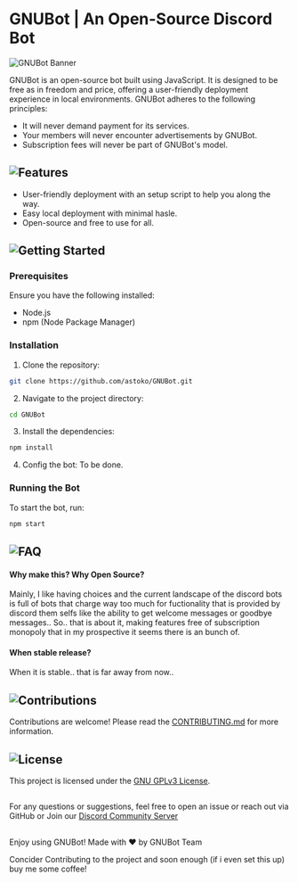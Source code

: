# GNUBot | An Open-Source Discord Bot

![GNUBot Banner](https://github.com/user-attachments/assets/b90b880e-62f3-4eb8-934a-91c01f4a1ae2)

GNUBot is an open-source bot built using JavaScript. It is designed to be free as in freedom and price, offering a user-friendly deployment experience in local environments. GNUBot adheres to the following principles:

- It will never demand payment for its services.
- Your members will never encounter advertisements by GNUBot.
- Subscription fees will never be part of GNUBot's model.

## ![Features](https://github.com/user-attachments/assets/df36100a-676e-4ff1-9135-cd34178147e4)

- User-friendly deployment with an setup script to help you along the way.
- Easy local deployment with minimal hasle.
- Open-source and free to use for all.

## ![Getting Started](https://github.com/user-attachments/assets/202fb2a7-f36a-47a2-af95-18c78393fcc7)

### Prerequisites

Ensure you have the following installed:
- Node.js
- npm (Node Package Manager)

### Installation

1. Clone the repository:
```bash
git clone https://github.com/astoko/GNUBot.git
```

2. Navigate to the project directory:
```bash
cd GNUBot
```

3. Install the dependencies:
```bash
npm install
```

4. Config the bot:
To be done.

### Running the Bot

To start the bot, run:
```bash
npm start
```

## ![FAQ](https://github.com/user-attachments/assets/5f2b61a8-c62e-4d2b-8c06-b5d30ed6f072)

#### Why make this? Why Open Source?

Mainly, I like having choices and the current landscape of the discord bots is full of bots that charge way too much for fuctionality that is provided by discord them selfs like the ability to get welcome messages or goodbye messages.. So.. that is about it, making features free of subscription monopoly that in my prospective it seems there is an bunch of.

#### When stable release?

When it is stable.. that is far away from now..


## ![Contributions](https://github.com/user-attachments/assets/cea40986-d301-45e7-bf71-1fcb0cee5c67)

Contributions are welcome! Please read the [CONTRIBUTING.md](CONTRIBUTING.md) for more information.

## ![License](https://github.com/user-attachments/assets/6807b257-ce5a-4cb2-966f-267c175a6f7a)


This project is licensed under the [GNU GPLv3 License](LICENSE).

## 

For any questions or suggestions, feel free to open an issue or reach out via GitHub or Join our [Discord Community Server](https://discord.gg/D96MATaPBe)

##

Enjoy using GNUBot! Made with ♥️ by GNUBot Team 

Concider Contributing to the project and soon enough (if i even set this up) buy me some coffee! 
